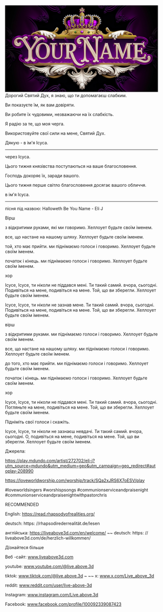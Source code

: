 ![Video cover image](../cover.jpg)
Дорогий Святий Дух, я знаю, що ти допомагаєш слабким.

Ви показуєте їм, як вам довіряти.

Ви робите їх чудовими, незважаючи на їх слабкість.

Я радію за те, що моя черга.

Використовуйте свої сили на мене, Святий Дух.

Дякую - в ім'я Ісуса.

---

через Ісуса.

Цього тижня князівства поступаються на ваше благословення.

Господь докоряє їх, заради вашого.

Цього тижня перше світло благословення досягає вашого обличчя.

в ім'я Ісуса.

---


пісня під назвою: Halloweth Be You Name - Eli J

Вірш

з відкритими руками, які ми говоримо.
Хеллоует будьте своїм іменем.

все, що настане на нашому шляху.
Хеллоует будьте своїм іменем.

той, хто має прийти.
ми піднімаємо голоси і говоримо.
Хеллоует будьте своїм іменем.

початок і кінець.
ми піднімаємо голоси і говоримо.
Хеллоует будьте своїм іменем.

хор

Ісусе, Ісусе, ти ніколи не піддався мені.
Ти такий самий.
вчора, сьогодні.
Подивіться на мене, подивіться на мене.
Той, що ви зберегли.
Хеллоует будьте своїм іменем.

Ісусе, Ісусе, ти ніколи не зазнав мене.
Ти такий самий.
вчора, сьогодні.
Подивіться на мене, подивіться на мене.
Той, що ви зберегли.
Хеллоует будьте своїм іменем.

вірш

з відкритими руками.
ми піднімаємо голоси і говоримо.
Хеллоует будьте своїм іменем.

все, що настане на нашому шляху.
ми піднімаємо голоси і говоримо.
Хеллоует будьте своїм іменем.

до того, хто має прийти.
ми піднімаємо голоси і говоримо.
Хеллоует будьте своїм іменем.

початок і кінець.
ми піднімаємо голоси і говоримо.
Хеллоует будьте своїм іменем.

хор

Ісусе, Ісусе, ти ніколи не піддався мені.
Ти такий самий.
вчора, сьогодні.
Погляньте на мене, подивіться на мене.
Той, що ви зберегли.
Хеллоует будьте своїм іменем.

Підніміть свої голоси і скажіть.

Ісусе, Ісусе, ти ніколи не зазнаєш невдачі.
Ти такий самий.
вчора, сьогодні.
О, подивіться на мене, подивіться на мене.
Той, що ви зберегли.
Хеллоует будьте своїм іменем.

Джерела:

https://play.mdundo.com/artist/272702/eli-j?utm_source=mdundo&utm_medium=geo&utm_campaign=geo_redirect#autoplay-208990

https://loveworldworship.com/worship/track/SQa2xJRS6X7oESV/play

#loveworldsingers #worshispsongs #communionserviceandpraisenight #communionserviceandpraisenightwithpastorchris

RECOMMENDED

English: https://read.rhapsodyofrealities.org/

deutsch: https: //rhapsodirederrealität.de/lesen

англійська: https://liveabove3d.com/en/welcome/ ~~ deutsch: https: // liveabove3d.com/de/herzlich-willkommen/

Дізнайтеся більше


Веб -сайт: www.liveabove3d.com

youtube: www.youtube.com/@live.above.3d

tiktok: www.tiktok.com/@live.above.3d ~ ~~ x: www.x.com/Live_above_3d

reddit: www.reddit.com/user/live-above-3d

Instagram: www.instagram.com/Live.above.3d

Facebook: www.facebook.com/profile/100092339087423

